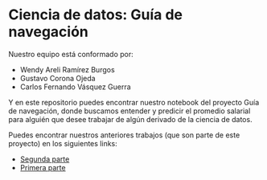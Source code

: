 # Ciencia de datos: Guía de navegación

Nuestro equipo está conformado por:

+ Wendy Areli Ramírez Burgos
+ Gustavo Corona Ojeda
+ Carlos Fernando Vásquez Guerra

Y en este repositorio puedes encontrar nuestro notebook del proyecto Guía de navegación, donde buscamos entender y predicir el promedio salarial para alguién que desee trabajar de algún derivado de la ciencia de datos.

Puedes encontrar nuestros anteriores trabajos (que son parte de este proyecto) en los siguientes links:

+ [Segunda parte](https://github.com/CarlosFernandoVG/DataAnalyst-con-Python)
+ [Primera parte](https://github.com/CarlosFernandoVG/ProyectoPythonBEDU)
